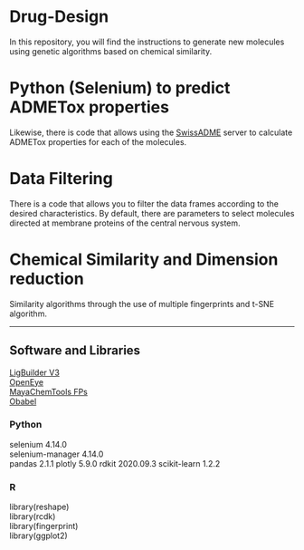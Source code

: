 # Drug-Design
In this repository, you will find the instructions to generate new molecules using genetic algorithms based on chemical similarity.   

# Python (Selenium) to predict ADMETox properties  
Likewise, there is code that allows using the [SwissADME](http://www.swissadme.ch/) server to calculate ADMETox properties for each of the molecules.  

# Data Filtering  
There is a code that allows you to filter the data frames according to the desired characteristics. By default, there are parameters to select molecules directed at membrane proteins of the central nervous system.

# Chemical Similarity and Dimension reduction   
Similarity algorithms through the use of multiple fingerprints and t-SNE algorithm.  

--------------------------------------------------------------------------------------------------------------------------------------------------------------------------------------------------------------------

## Software and Libraries
[LigBuilder V3](http://www.pkumdl.cn:8080/ligbuilder3/intro.html)  
[OpenEye](https://www.eyesopen.com/academic-licensing)  
[MayaChemTools FPs](http://www.mayachemtools.org/Download.html)  
[Obabel](https://open-babel.readthedocs.io/en/latest/Installation/install.html)  
  

### Python
selenium                           4.14.0             
selenium-manager          4.14.0               
pandas                              2.1.1
plotly                                 5.9.0
rdkit                                   2020.09.3
scikit-learn                       1.2.2 


### R
library(reshape)  
library(rcdk)  
library(fingerprint)  
library(ggplot2)  
 

